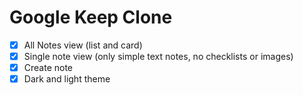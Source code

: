 # Google Keep Clone
- [x] All Notes view (list and card)
- [x] Single note view (only simple text notes, no checklists or images)
- [x] Create note
- [x] Dark and light theme